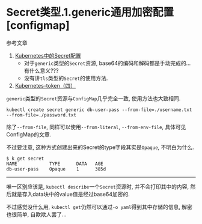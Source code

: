 # Secret类型.1.generic通用加密配置[configmap]

参考文章

1. [Kubernetes中的Secret配置](https://www.cnblogs.com/Leslieblog/p/10158429.html)
    - 对于`generic`类型的`Secret`资源, base64的编码和解码都是手动完成的...有什么意义???
    - 没有讲`tls`类型的`Secret`的使用方法.
2. [Kubernetes-token（四）](https://www.jianshu.com/p/1c188189678c)

`generic`类型的`Secret`资源与`ConfigMap`几乎完全一致, 使用方法也大致相同. 

```
kubectl create secret generic db-user-pass --from-file=./username.txt --from-file=./password.txt
```

除了`--from-file`, 同样可以使用`--from-literal`, `--from-env-file`, 具体可见ConfigMap的文章.

不过要注意, 这种方式创建出来的Secret的type字段其实是`Opaque`, 不明白为什么.

```log
$ k get secret
NAME            TYPE      DATA   AGE
db-user-pass    Opaque    1      385d
```

------

唯一区别应该是, `kubectl describe`一个`Secret`资源时, 并不会打印其中的内容, 然后就是存入data块中的value值是经过base64加密的.

不过感觉没什么用, `kubectl get`仍然可以通过`-o yaml`得到其中存储的信息, 解密也很简单, 自欺欺人罢了...
